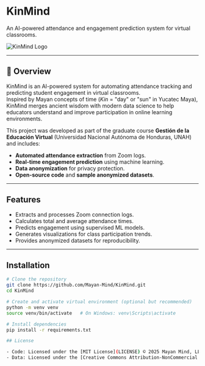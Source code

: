 # KinMind
An AI-powered attendance and engagement prediction system for virtual classrooms.

![KinMind Logo](./assets/kinmind_logo.png)  

---

## 📖 Overview  
KinMind is an AI-powered system for automating attendance tracking and predicting student engagement in virtual classrooms.  
Inspired by Mayan concepts of time (*Kin* = "day" or "sun" in Yucatec Maya), KinMind merges ancient wisdom with modern data science to help educators understand and improve participation in online learning environments.  

This project was developed as part of the graduate course **Gestión de la Educación Virtual** (Universidad Nacional Autónoma de Honduras, UNAH) and includes:  
- **Automated attendance extraction** from Zoom logs.  
- **Real-time engagement prediction** using machine learning.  
- **Data anonymization** for privacy protection.  
- **Open-source code** and **sample anonymized datasets**.  

---

## Features  
- Extracts and processes Zoom connection logs.  
- Calculates total and average attendance times.  
- Predicts engagement using supervised ML models.  
- Generates visualizations for class participation trends.  
- Provides anonymized datasets for reproducibility.  

---

## Installation  

```bash
# Clone the repository
git clone https://github.com/Mayan-Mind/KinMind.git
cd KinMind

# Create and activate virtual environment (optional but recommended)
python -m venv venv
source venv/bin/activate   # On Windows: venv\Scripts\activate

# Install dependencies
pip install -r requirements.txt

## License

- Code: Licensed under the [MIT License](LICENSE) © 2025 Mayan Mind, LLC.
- Data: Licensed under the [Creative Commons Attribution-NonCommercial 4.0](DATA_LICENSE).

